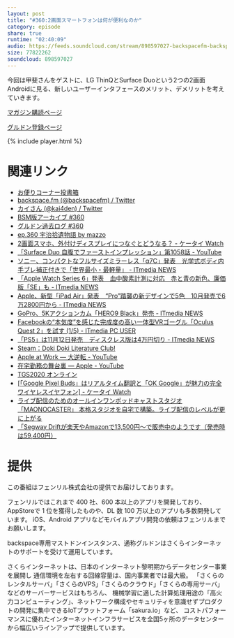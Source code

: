 ```yaml
---
layout: post
title: "#360:2画面スマートフォンは何が便利なのか"
category: episode
share: true
runtime: "02:40:09"
audio: https://feeds.soundcloud.com/stream/898597027-backspacefm-backspacefm-360.mp3
size: 77822262
soundcloud: 898597027
---
```


今回は甲斐さんをゲストに、LG ThinQとSurface Duoという2つの2画面Androidに見る、新しいユーザーインタフェースのメリット、デメリットを考えていきます。

[マガジン購読ページ](https://note.com/drikin/m/m55ec296b7655)

[グルドン登録ページ](https://mstdn.guru/invite/3WVHpSMr)

{% include player.html %}

# 関連リンク
* [お便りコーナー投書箱](https://forms.gle/NDBngfLwc3jKbLEJ6)
* [backspace.fm (@backspacefm) / Twitter](https://twitter.com/backspacefm)
* [カイさん (@kai4den) / Twitter](https://twitter.com/kai4den)
* [BSM版アーカイブ #360](https://note.com/backspacefm/n/n20e5defee4bb)
* [グルドン過去ログ #360](https://rbtnn.github.io/mstdn-picker/?instance=mstdn.guru&since_id=104889578042077877&max_id=104890368066200169)
* [ep.360 宇治拾遺物語 by mazzo](https://note.com/mazzo/n/ne562d5ecfb39)
* [2画面スマホ、外付けディスプレイにつなぐとどうなる？ - ケータイ Watch](https://k-tai.watch.impress.co.jp/docs/column/minna/1263983.html)
* [「Surface Duo 自腹でファーストインプレッション」第1058話 - YouTube](https://www.youtube.com/watch?v=B6qPzMKcR_8)
* [ソニー、コンパクトなフルサイズミラーレス「α7C」発表　光学式ボディ内手ブレ補正付きで「世界最小・最軽量」 - ITmedia NEWS](https://www.itmedia.co.jp/news/articles/2009/15/news066.html)
* [「Apple Watch Series 6」発表　血中酸素計測に対応　赤と青の新色、廉価版「SE」も - ITmedia NEWS](https://www.itmedia.co.jp/news/articles/2009/16/news059.html)
* [Apple、新型「iPad Air」発表　“Pro”踏襲の新デザインで5色　10月発売で6万2800円から - ITmedia NEWS](https://www.itmedia.co.jp/news/articles/2009/16/news063.html)
* [GoPro、5Kアクションカム「HERO9 Black」発売 - ITmedia NEWS](https://www.itmedia.co.jp/news/articles/2009/17/news097.html)
* [Facebookの“本気度”を感じた完成度の高い一体型VRゴーグル「Oculus Quest 2」を試す (1/5) - ITmedia PC USER](https://www.itmedia.co.jp/pcuser/articles/2009/17/news048.html)
* [「PS5」は11月12日発売　ディスクレス版は4万円切り - ITmedia NEWS](https://www.itmedia.co.jp/news/articles/2009/17/news064.html)
* [Steam：Doki Doki Literature Club!](https://store.steampowered.com/app/698780/Doki_Doki_Literature_Club/?l=japanese)
* [Apple at Work — 大逆転 - YouTube](https://www.youtube.com/watch?v=TkYeFrdu4M4)
* [在宅勤務の舞台裏 — Apple - YouTube](https://www.youtube.com/watch?v=99K-6thPOYM)
* [TGS2020 オンライン](https://tgs-online.eventos.tokyo/web/portal/309/event/1214/module/booth/32908/22414)
* [[「Google Pixel Buds」はリアルタイム翻訳と「OK Google」が魅力の完全ワイヤレスイヤフォン] - ケータイ Watch](https://k-tai.watch.impress.co.jp/docs/review/1273410.html)
* [ライブ配信のためのオールインワンポッドキャストスタジオ 「MAONOCASTER」 本格スタジオを自宅で構築。ライブ配信のレベルが更に上がる](https://greenfunding.jp/rutawajapan/projects/3961)
* [「Segway Driftが楽天やAmazonで13,500円～で販売中のようです（発売時は59,400円）](https://twitter.com/impress_watch/status/1303542908008628224)

# 提供

この番組はフェンリル株式会社の提供でお届けしております。

フェンリルではこれまで 400 社、600 本以上のアプリを開発しており、AppStoreで 1 位を獲得したものや、DL 数 100 万以上のアプリも多数開発しています。
iOS、Android アプリなどモバイルアプリ開発の依頼はフェンリルまでお願いします。

backspace専用マストドンインスタンス、通称グルドンはさくらインターネットのサポートを受けて運用しています。

さくらインターネットは、日本のインターネット黎明期からデータセンター事業を展開し
通信環境を左右する回線容量は、国内事業者では最大級。
「さくらのレンタルサーバ」「さくらのVPS」「さくらのクラウド」「さくらの専用サーバ」などのサーバーサービスはもちろん、
機械学習に適した計算処理用途の「高火力コンピューティング」、ネットワーク構成やセキュリティを意識せずプロダクトの開発に集中できるIoTプラットフォーム「sakura.io」など、
コストパフォーマンスに優れたインターネットインフラサービスを全国5ヶ所のデータセンターから幅広いラインアップで提供しています。
